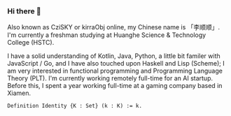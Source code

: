 ### Hi there 👋

Also known as CziSKY or kirraObj online, my Chinese name is 「李顺顺」. I'm currently a freshman studying at Huanghe Science & Technology College (HSTC).

I have a solid understanding of Kotlin, Java, Python, a little bit familer with JavaScript / Go, and I have also touched upon Haskell and Lisp (Scheme); I am very interested in functional programming and Programming Language Theory (PLT). I'm currently working remotely full-time for an AI startup. Before this, I spent a year working full-time at a gaming company based in Xiamen.

```coq
Definition Identity {K : Set} (k : K) := k.
```
